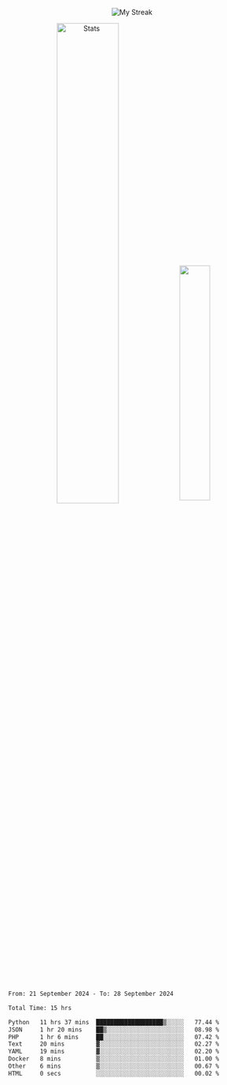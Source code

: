 <p align="center">
<picture>
  <source media="(prefers-color-scheme: dark)" srcset="http://github-readme-streak-stats.herokuapp.com?user=semolik&theme=dark&hide_border=true&background=DD272700">
  <img alt="My Streak" src="http://github-readme-streak-stats.herokuapp.com?user=semolik&hide_border=true">
</picture>
</p>
<div align="center">
  <picture>
    <source media="(prefers-color-scheme: dark)" srcset="https://github-readme-stats.vercel.app/api?username=semolik&show_icons=true&bg_color=DD272700&hide_border=true&theme=dark">
        <img alt="Stats" src="https://github-readme-stats.vercel.app/api?username=semolik&show_icons=true&bg_color=DD272700&hide_border=true" width="50%" >
  </picture>
  <sup>
  <picture>
  <source media="(prefers-color-scheme: dark)" srcset="https://github-readme-stats.vercel.app/api/top-langs/?username=semolik&layout=compact&hide_border=true&bg_color=DD272700&theme=dark">
  <img src="https://github-readme-stats.vercel.app/api/top-langs/?username=semolik&layout=compact&hide_border=true" width="35%" />
  </picture>
  </sup>
</div>
<!--START_SECTION:waka-->

```txt
From: 21 September 2024 - To: 28 September 2024

Total Time: 15 hrs

Python   11 hrs 37 mins  ███████████████████▒░░░░░   77.44 %
JSON     1 hr 20 mins    ██▒░░░░░░░░░░░░░░░░░░░░░░   08.98 %
PHP      1 hr 6 mins     ██░░░░░░░░░░░░░░░░░░░░░░░   07.42 %
Text     20 mins         ▓░░░░░░░░░░░░░░░░░░░░░░░░   02.27 %
YAML     19 mins         ▓░░░░░░░░░░░░░░░░░░░░░░░░   02.20 %
Docker   8 mins          ▒░░░░░░░░░░░░░░░░░░░░░░░░   01.00 %
Other    6 mins          ▒░░░░░░░░░░░░░░░░░░░░░░░░   00.67 %
HTML     0 secs          ░░░░░░░░░░░░░░░░░░░░░░░░░   00.02 %
```

<!--END_SECTION:waka-->

